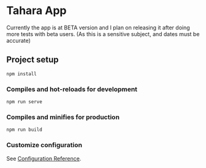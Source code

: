 # Tahara App
Currently the app is at BETA version and I plan on releasing it after doing more tests with beta users. (As this is a sensitive subject, and dates must be accurate)

## Project setup
```
npm install
```

### Compiles and hot-reloads for development
```
npm run serve
```

### Compiles and minifies for production
```
npm run build
```

### Customize configuration
See [Configuration Reference](https://cli.vuejs.org/config/).
